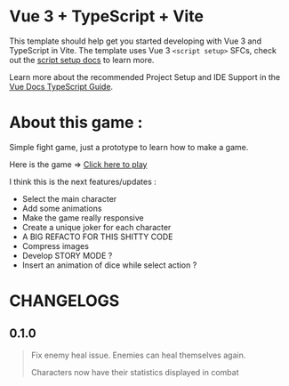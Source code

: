 # Vue 3 + TypeScript + Vite

This template should help get you started developing with Vue 3 and TypeScript in Vite. The template uses Vue 3 `<script setup>` SFCs, check out the [script setup docs](https://v3.vuejs.org/api/sfc-script-setup.html#sfc-script-setup) to learn more.

Learn more about the recommended Project Setup and IDE Support in the [Vue Docs TypeScript Guide](https://vuejs.org/guide/typescript/overview.html#project-setup).

# About this game :

Simple fight game, just a prototype to learn how to make a game.

Here is the game => [Click here to play](https://ackermiam.github.io/rp-game/)

I think this is the next features/updates :

- Select the main character
- Add some animations
- Make the game really responsive
- Create a unique joker for each character
- A BIG REFACTO FOR THIS SHITTY CODE
- Compress images
- Develop STORY MODE ?
- Insert an animation of dice while select action ?

# CHANGELOGS

## 0.1.0

> Fix enemy heal issue. Enemies can heal themselves again.
>
> Characters now have their statistics displayed in combat